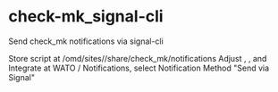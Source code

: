 # check-mk_signal-cli
Send check_mk notifications via signal-cli

Store script at /omd/sites/<YOUR-SITE>/share/check_mk/notifications
Adjust <SIGNAL-CLI-PATH>, <USER-SENDER>, and <USER-RECEIVER>
Integrate at WATO / Notifications, select Notification Method "Send via Signal"

